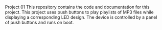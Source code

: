 Project 01
This repository contains the code and documentation for this project. This project uses push buttons to play playlists of MP3 files while displaying a corresponding LED design. The device is controlled by a panel of push buttons and runs on boot.

